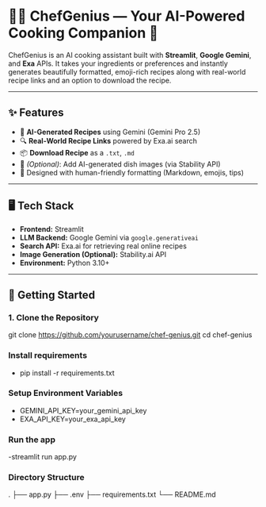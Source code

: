 # 👨‍🍳 ChefGenius — Your AI-Powered Cooking Companion 🍳

ChefGenius is an AI cooking assistant built with **Streamlit**, **Google Gemini**, and **Exa** APIs. It takes your ingredients or preferences and instantly generates beautifully formatted, emoji-rich recipes along with real-world recipe links and an option to download the recipe.

---

## ✨ Features

- 🧠 **AI-Generated Recipes** using Gemini (Gemini Pro 2.5)
- 🔍 **Real-World Recipe Links** powered by Exa.ai search
- 📦 **Download Recipe** as a `.txt`, `.md`
- 🎨 *(Optional)*: Add AI-generated dish images (via Stability API)
- 🤖 Designed with human-friendly formatting (Markdown, emojis, tips)

---

## 🖥️ Tech Stack

- **Frontend:** Streamlit
- **LLM Backend:** Google Gemini via `google.generativeai`
- **Search API:** Exa.ai for retrieving real online recipes
- **Image Generation (Optional):** Stability.ai API
- **Environment:** Python 3.10+

---

## 🚀 Getting Started

### 1. Clone the Repository

git clone https://github.com/yourusername/chef-genius.git
cd chef-genius

### Install requirements
- pip install -r requirements.txt
  
### Setup Environment Variables
- GEMINI_API_KEY=your_gemini_api_key
- EXA_API_KEY=your_exa_api_key

### Run the app
-streamlit run app.py
### Directory Structure
.
├── app.py
├── .env
├── requirements.txt
└── README.md

